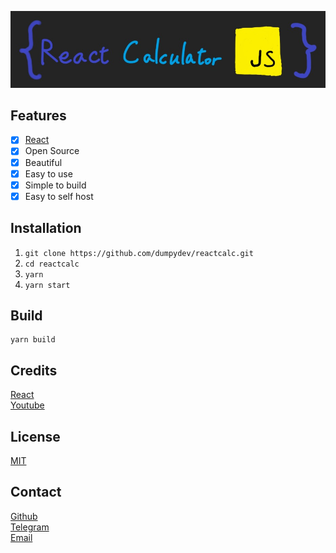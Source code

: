 ![banner](reactbanner.jpg)
## Features
- [x] [React](https://reactjs.org/)
- [x] Open Source
- [x] Beautiful
- [x] Easy to use
- [x] Simple to build
- [x] Easy to self host   
## Installation
1. `git clone https://github.com/dumpydev/reactcalc.git` 
2. `cd reactcalc`
3. `yarn`
4. `yarn start`
## Build
```
yarn build
```
## Credits  
[React](https://reactjs.org/)     
[Youtube](https://youtube.com)   
## License
[MIT](https://opensource.org/licenses/MIT)
## Contact
[Github](https://github.com/dumpydev)     
[Telegram](https://t.me/andywang14)     
[Email](mailto:dumpyee09@gmail.com)    